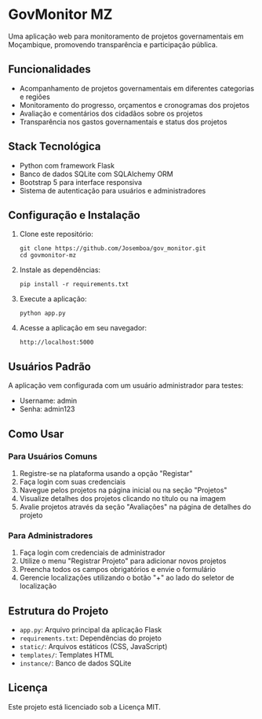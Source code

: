 # GovMonitor MZ

Uma aplicação web para monitoramento de projetos governamentais em Moçambique, promovendo transparência e participação pública.

## Funcionalidades

- Acompanhamento de projetos governamentais em diferentes categorias e regiões
- Monitoramento do progresso, orçamentos e cronogramas dos projetos
- Avaliação e comentários dos cidadãos sobre os projetos
- Transparência nos gastos governamentais e status dos projetos

## Stack Tecnológica

- Python com framework Flask
- Banco de dados SQLite com SQLAlchemy ORM
- Bootstrap 5 para interface responsiva
- Sistema de autenticação para usuários e administradores

## Configuração e Instalação

1. Clone este repositório:
   ```
   git clone https://github.com/Josemboa/gov_monitor.git
   cd govmonitor-mz
   ```

2. Instale as dependências:
   ```
   pip install -r requirements.txt
   ```

3. Execute a aplicação:
   ```
   python app.py
   ```

4. Acesse a aplicação em seu navegador:
   ```
   http://localhost:5000
   ```

## Usuários Padrão

A aplicação vem configurada com um usuário administrador para testes:

- Username: admin
- Senha: admin123

## Como Usar

### Para Usuários Comuns
1. Registre-se na plataforma usando a opção "Registar"
2. Faça login com suas credenciais
3. Navegue pelos projetos na página inicial ou na seção "Projetos"
4. Visualize detalhes dos projetos clicando no título ou na imagem
5. Avalie projetos através da seção "Avaliações" na página de detalhes do projeto

### Para Administradores
1. Faça login com credenciais de administrador
2. Utilize o menu "Registrar Projeto" para adicionar novos projetos
3. Preencha todos os campos obrigatórios e envie o formulário
4. Gerencie localizações utilizando o botão "+" ao lado do seletor de localização

## Estrutura do Projeto

- `app.py`: Arquivo principal da aplicação Flask
- `requirements.txt`: Dependências do projeto
- `static/`: Arquivos estáticos (CSS, JavaScript)
- `templates/`: Templates HTML
- `instance/`: Banco de dados SQLite

## Licença

Este projeto está licenciado sob a Licença MIT.
